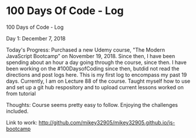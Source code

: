 # 100 Days Of Code - Log

100 Days of Code - Log

Day 1: December 7, 2018

Today's Progress:  Purchased a new Udemy course, "The Modern JavaScript Bootcamp” on November 19, 2018.  Since then, I have been spending about an hour a day going through the course, since then.  I have been working on the #100DaysofCoding since then, butdid not read the directions and post logs here.  This is my first log to encompass my past 19 days.
Currently, I am on Lecture 88 of the course.  Taught myself how to use and set up a git hub respository and to upload current lessons worked on from tutorial

Thoughts:  Course seems pretty easy to follow.   Enjoying the challenges included.  

Link to work: http://github.com/mikey32905/mikey32905.github.io/js-bootcamp


